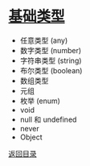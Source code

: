 # [基础类型](../../xmind/TypeScript.xmind)

+ 任意类型 (any)
+ 数字类型 (number)
+ 字符串类型 (string)
+ 布尔类型 (boolean)
+ 数组类型
+ 元组
+ 枚举 (enum)
+ void
+ null 和 undefined
+ never
+ Object

[返回目录](../../README.md)
